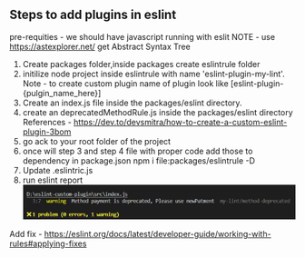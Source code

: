 ## Steps to add plugins in eslint
pre-requities - we should have javascript running with eslit
NOTE - use https://astexplorer.net/ get Abstract Syntax Tree
1. Create packages folder,inside packages create eslintrule folder
2. initilize node project inside eslintrule with name 'eslint-plugin-my-lint'. 
    Note - to create custom plugin name of plugin look like [eslint-plugin-{pulgin_name_here}]
3. Create an index.js file inside the packages/eslint directory.
4. create an deprecatedMethodRule.js inside the packages/eslint directory
References - https://dev.to/devsmitra/how-to-create-a-custom-eslint-plugin-3bom
5. go ack to your root folder of the project 
6. once will step 3 and step 4 file with proper code add those to dependency in package.json
        npm i file:packages/eslintrule -D
7. Update .eslintric.js
8. run eslint report
![eslitn-report](./images/eslint-report.png)


Add fix - https://eslint.org/docs/latest/developer-guide/working-with-rules#applying-fixes